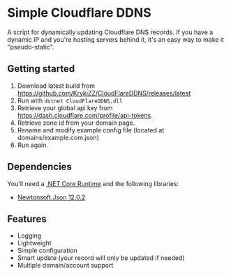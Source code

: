 # Simple Cloudflare DDNS

A script for dynamically updating Cloudflare DNS records. 
If you have a dynamic IP and you're hosting servers behind it, it's an easy way to make it "pseudo-static".

## Getting started
1. Download latest build from https://github.com/KrykiZZ/CloudFlareDDNS/releases/latest
2. Run with ```dotnet CloudFlareDDNS.dll```
3. Retrieve your global api key from https://dash.cloudflare.com/profile/api-tokens.
4. Retrieve zone id from your domain page.
5. Rename and modify example config file (located at domains/example.com.json)
6. Run again.

## Dependencies
You'll need a [.NET Core Runtime](https://dotnet.microsoft.com/download) and the following libraries:
 - [Newtonsoft.Json 12.0.2](https://www.nuget.org/packages/Newtonsoft.Json/12.0.2)
 
## Features
  - Logging
  - Lightweight
  - Simple configuration
  - Smart update (your record will only be updated if needed)
  - Multiple domain/account support